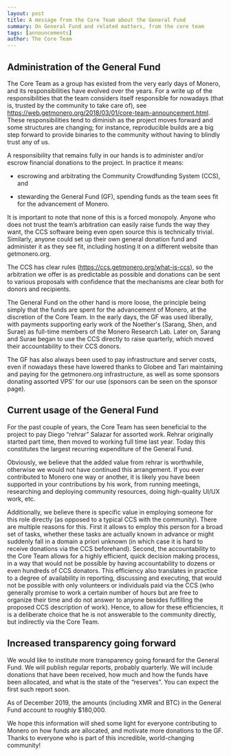 ```yaml
---
layout: post
title: A message from the Core Team about the General Fund
summary: On General Fund and related matters, from the core team
tags: [announcements]
author: The Core Team
---
```


## Administration of the General Fund

The Core Team as a group has existed from the very early days of Monero, and its responsibilities have evolved over the years. For a write up of the responsibilities that the team considers itself responsible for nowadays (that is, trusted by the community to take care of), see https://web.getmonero.org/2018/03/01/core-team-announcement.html. These responsibilities tend to diminish as the project moves forward and some structures are changing; for instance, reproducible builds are a big step forward to provide binaries to the community without having to blindly trust any of us.

A responsibility that remains fully in our hands is to administer and/or escrow financial donations to the project. In practice it means:

- escrowing and arbitrating the Community Crowdfunding System (CCS), and

- stewarding the General Fund (GF), spending funds as the team sees fit for the advancement of Monero.

It is important to note that none of this is a forced monopoly. Anyone who does not trust the team’s arbitration can easily raise funds the way they want, the CCS software being even open source this is technically trivial. Similarly, anyone could set up their own general donation fund and administer it as they see fit, including hosting it on a different website than getmonero.org.

The CCS has clear rules (https://ccs.getmonero.org/what-is-ccs), so the arbitration we offer is as predictable as possible and donations can be sent to various proposals with confidence that the mechanisms are clear both for donors and recipients.

The General Fund on the other hand is more loose, the principle being simply that the funds are spent for the advancement of Monero, at the discretion of the Core Team. In the early days, the GF was used liberally, with payments supporting early work of the Noether's (Sarang, Shen, and Surae) as full-time members of the Monero Research Lab. Later on, Sarang and Surae began to use the CCS directly to raise quarterly, which moved their accountability to their CCS donors.

The GF has also always been used to pay infrastructure and server costs, even if nowadays these have lowered thanks to Globee and Tari maintaining and paying for the getmonero.org infrastructure, as well as some sponsors donating assorted VPS’ for our use (sponsors can be seen on the sponsor page).

## Current usage of the General Fund

For the past couple of years, the Core Team has seen beneficial to the project to pay Diego “rehrar” Salazar for assorted work. Rehrar originally started part time, then moved to working full time last year. Today this constitutes the largest recurring expenditure of the General Fund.

Obviously, we believe that the added value from rehrar is worthwhile, otherwise we would not have continued this arrangement. If you ever contributed to Monero one way or another, it is likely you have been supported in your contributions by his work, from running meetings, researching and deploying community resources, doing high-quality UI/UX work, etc.

Additionally, we believe there is specific value in employing someone for this role directly (as opposed to a typical CCS with the community). There are multiple reasons for this. First it allows to employ this person for a broad set of tasks, whether these tasks are actually known in advance or might suddenly fall in a domain a priori unknown (in which case it is hard to receive donations via the CCS beforehand). Second, the accountability to the Core Team allows for a highly efficient, quick decision making process, in a way that would not be possible by having accountability to dozens or even hundreds of CCS donators. This efficiency also translates in practice to a degree of availability in reporting, discussing and executing, that would not be possible with only volunteers or individuals paid via the CCS (who generally promise to work a certain number of hours but are free to organize their time and do not answer to anyone besides fulfilling the proposed CCS description of work). Hence, to allow for these efficiencies, it is a deliberate choice that he is not answerable to the community directly, but indirectly via the Core Team.

## Increased transparency going forward

We would like to institute more transparency going forward for the General Fund. We will publish regular reports, probably quarterly. We will include donations that have been received, how much and how the funds have been allocated, and what is the state of the “reserves”. You can expect the first such report soon.

As of December 2019, the amounts (including XMR and BTC) in the General Fund account to roughly $180,000.

We hope this information will shed some light for everyone contributing to Monero on how funds are allocated, and motivate more donations to the GF. Thanks to everyone who is part of this incredible, world-changing community!
